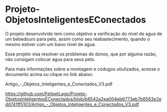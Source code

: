 # Projeto-ObjetosInteligentesEConectados

O projeto desenvolvido tem como objetivo a verificação do nível de agua de um bebedouro para pets,  assim como seu reabastecimento, quando o mesmo estiver com um baixo nivel de agua. 

Esse projeto visa resolver os problemas de donos, que por alguma razão, não consigam colocar agua para seus pets.

Para mais informações sobre a montagem e códugos utiulizados, acesse o documento acima ou clique no link abaixo:

Artigo_-_Objetos_Inteligentes_e_Conectados_V3.pdf 

https://github.com/FelipetLago/Projeto-ObjetosInteligentesEConectados/blob/b6542a2ea004eb6773eb7b6563e2edd741ff5103/Artigo_-_Objetos_Inteligentes_e_Conectados_V3.pdf
